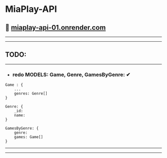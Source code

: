 # MiaPlay-API

## 🔗 [miaplay-api-01.onrender.com](http://miaplay-api-01.onrender.com)

---

---

## TODO:

---

- ### redo MODELS: Game, Genre, GamesByGenre: ✔

```
Game : {
    ...
    genres: Genre[]
}

Genre: {
    _id:
    name:
}

GamesByGenre: {
    genre:
    games: Game[]
}

```

---

---
